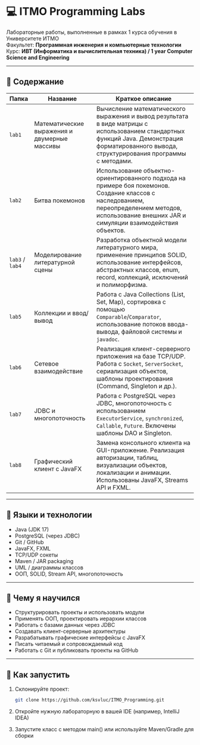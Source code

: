# 💻 ITMO Programming Labs

Лабораторные работы, выполненные в рамках 1 курса обучения в Университете ИТМО  
Факультет: **Программная инженерия и компьютерные технологии**  
Курс: **ИВТ (Информатика и вычислительная техника) / 1 year Computer Science and Engineering**

---

## 📂 Содержание

| Папка | Название | Краткое описание |
|-------|----------|------------------|
| `lab1` | Математические выражения и двумерные массивы | Вычисление математического выражения и вывод результата в виде матрицы с использованием стандартных функций Java. Демонстрация форматированного вывода, структурирования программы с методами. |
| `lab2` | Битва покемонов | Использование объектно-ориентированного подхода на примере боя покемонов. Создание классов с наследованием, переопределением методов, использование внешних JAR и симуляции взаимодействия объектов. |
| `lab3` / `lab4` | Моделирование литературной сцены | Разработка объектной модели литературного мира, применение принципов SOLID, использование интерфейсов, абстрактных классов, enum, record, коллекций, исключений и полиморфизма. |
| `lab5` | Коллекции и ввод/вывод | Работа с Java Collections (List, Set, Map), сортировка с помощью `Comparable`/`Comparator`, использование потоков ввода-вывода, файловой системы и `javadoc`. |
| `lab6` | Сетевое взаимодействие | Реализация клиент-серверного приложения на базе TCP/UDP. Работа с `Socket`, `ServerSocket`, сериализация объектов, шаблоны проектирования (Command, Singleton и др.). |
| `lab7` | JDBC и многопоточность | Работа с PostgreSQL через JDBC, многопоточность с использованием `ExecutorService`, `synchronized`, `Callable`, `Future`. Включены шаблоны DAO и Singleton. |
| `lab8` | Графический клиент с JavaFX | Замена консольного клиента на GUI-приложение. Реализация авторизации, таблиц, визуализации объектов, локализации и анимации. Использованы JavaFX, Streams API и FXML. |

---

## 🔧 Языки и технологии

- Java (JDK 17)
- PostgreSQL (через JDBC)
- Git / GitHub
- JavaFX, FXML
- TCP/UDP сокеты
- Maven / JAR packaging
- UML / диаграммы классов
- ООП, SOLID, Stream API, многопоточность

---

## 🎯 Чему я научился

- Структурировать проекты и использовать модули
- Применять ООП, проектировать иерархии классов
- Работать с базами данных через JDBC
- Создавать клиент-серверные архитектуры
- Разрабатывать графические интерфейсы с JavaFX
- Писать читаемый и сопровождаемый код
- Работать с Git и публиковать проекты на GitHub

---

## 🚀 Как запустить

1. Склонируйте проект:
   ```bash
   git clone https://github.com/ksvluc/ITMO_Programming.git
2. Откройте нужную лабораторную в вашей IDE (например, IntelliJ IDEA)

3. Запустите класс с методом main() или используйте Maven/Gradle для сборки
